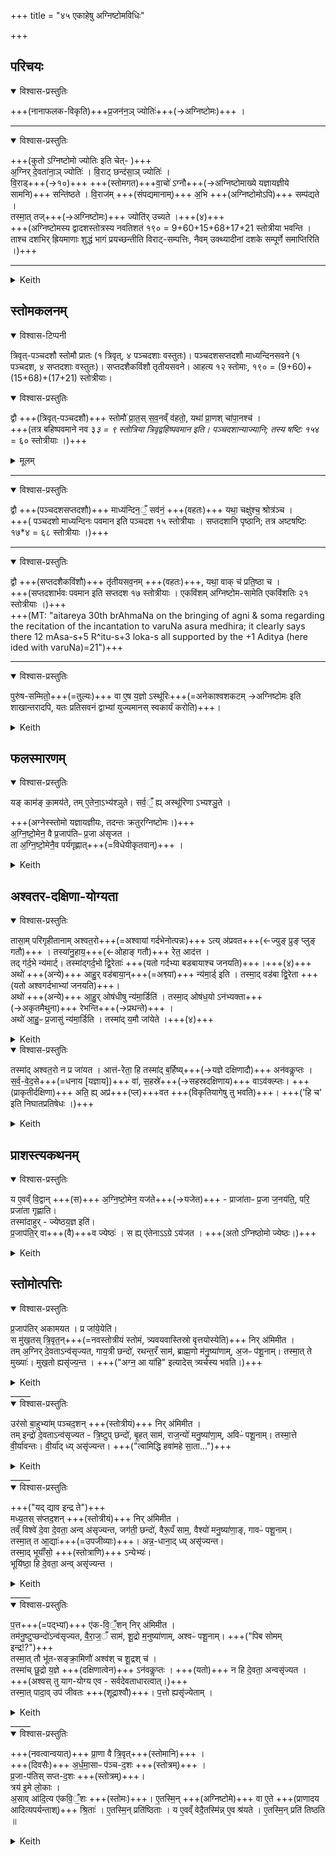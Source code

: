+++
title = "४५ एकाहेषु अग्निष्टोमविधिः"

+++
<div class="js_include" url="/vedAH_yajuH/taittirIyam/sArasvata-vibhAgaH/saMhitA/sarva-prastutiH/7/1/01_ekAheShu_agniShTomavidhiH"  newLevelForH1="1" includeTitle="true">

## परिचयः


<details open><summary>विश्वास-प्रस्तुतिः</summary>

+++(नानाफलक-विकृति)+++प्र॒जन॑न॒ञ् ज्योतिः॑+++(→अग्निष्टोमः)+++ ।
</details>


______________

<details open><summary>विश्वास-प्रस्तुतिः</summary>

+++(कुतो ऽग्निष्टोमो ज्योतिः इति चेत्- )+++  
अ॒ग्निर् दे॒वता॑ना॒ञ् ज्योतिः॑ । वि॒राट् छन्द॑सा॒ञ् ज्योतिः॑ ।  
वि॒राड्+++(→१०)+++ +++(स्तोमगत)+++वा॒चो॑ ऽग्नौ+++(→अग्निष्टोमाख्ये यज्ञायज्ञीये सामनि)+++ सन्ति॑ष्ठते ।
वि॒राज॑म् +++(संपद्यमानाम्)+++ अ॒भि +++(अग्निष्टोमोऽपि)+++ सम्प॑द्यते ।  
तस्मा॒त् तज्+++(→अग्निष्टोमः)+++ ज्योति॑र् उच्यते ।+++(४)+++  
+++(अग्निष्टोमस्य द्वादशस्तोत्रस्य नवतिशतं १९० = 9+60+15+68+17+21 स्तोत्रीया भवन्ति । ताश्च दशभिर् ह्रियमाणाः शुद्धं भागं प्रयच्छन्तीति विराट्-सम्पत्तिः, नैवम् उक्थ्यादीनां दशके सम्पूर्णे समाप्तिरिति ।)+++
</details>


______________
<details><summary>Keith</summary>

Production of offspring is light.  
Agni is the light of the gods; the Viraj is the light of the metres.  
The Viraj of speech ends in Agni;  
it is produced according to the Viraj.  
Therefore it is called light. 
</details>


## स्तोमकलनम्


<details open><summary>विश्वास-टिप्पनी</summary>

त्रिवृत्-पञ्चदशौ स्तोमौ प्रातः (१ त्रिवृत्, ४ पञ्चदशाः वस्तुतः)। पञ्चदशसप्तदशौ माध्यन्दिनसवने (१ पञ्चदश, ४ सप्तदशाः वस्तुतः)। सप्तदशैकविंशौ तृतीयसवने। आहत्य १२ स्तोमाः, १९० = (9+60)+(15+68)+(17+21) स्तोत्रीयाः।
</details>


<details open><summary>विश्वास-प्रस्तुतिः</summary>

द्वौ +++(त्रिवृत्-पञ्चदशौ)+++ स्तोमौ॑ प्रा॒त॒स् स॒व॒नव्ँ व॑हतो॒,  यथा॑ प्रा॒णश् चा॑पा॒नश्च॑ ।  
+++(तत्र बहिष्पवमाने नव ३*३ = ९ स्तोत्रिया त्रिवृद्वहिष्पवमान इति। पञ्चदशान्याज्यानि; तस्य षष्टिः १५*४ = ६० स्तोत्रीयाः ।)+++  

</details>

<details><summary>मूलम्</summary>

द्वौ +++(त्रिवृत्-पञ्चदशौ)+++ स्तोमौ॑ प्रा॒त॒स् स॒व॒नव्ँ व॑हतो॒,  यथा॑ प्रा॒णश् चा॑पा॒नश्च॑ ।  
+++(तत्र बहिष्पवमाने नव ३*३ = ९ स्तोत्रिया त्रिवृद्वहिष्पवमान इति। पञ्चदशान्याज्यानि; तस्य षष्टिः १५*४ = ६० स्तोत्रीयाः ।)+++  

</details>

______________

<details open><summary>विश्वास-प्रस्तुतिः</summary>

द्वौ +++(पञ्चदशसप्तदशौ)+++ माध्य॑न्दिन॒ँ॒ सव॑नं॒  +++(वहतः)+++  यथा॒ चक्षु॑श्च॒ श्रोत्र॑ञ्च ।  
+++( पञ्चदशो माध्यन्दिनः पवमान इति पञ्चदश १५ स्तोत्रीयाः । सप्तदशानि पृष्ठानि; तत्र अष्टषष्टिः १७*४ = ६८ स्तोत्रीयाः ।)+++  
</details>


______________

<details open><summary>विश्वास-प्रस्तुतिः</summary>

द्वौ +++(सप्तदशैकविंशौ)+++ तृ॑तीयसव॒नम् +++(वहतः)+++,  यथा॒ वाक् च॑ प्रति॒ष्ठा च ।  
+++(सप्तदशार्भवः पवमान इति सप्तदश १७ स्तोत्रीयाः । एकविंशम् अग्निष्टोम-सामेति एकविंशतिः २१ स्तोत्रीयाः ।)+++  
+++(MT: "aitareya 30th brAhmaNa on the bringing of agni & soma regarding the recitation of the incantation to varuNa asura medhira; it clearly says there 12 mAsa-s+5 R^itu-s+3 loka-s all supported by the +1 Aditya (here ided with varuNa)=21")+++
</details>

______________

<details open><summary>विश्वास-प्रस्तुतिः</summary>

पुरु॑ष-सम्मितो॒+++(=तुल्यः)+++ वा ए॒ष य॒ज्ञो ऽस्थू॑रिः+++(=अनेकाश्वशकटम् →अग्निष्टोमः इति शाखान्तरादपि, यतः प्रतिसवनं द्वाभ्यां युज्यमानस् स्वकार्यं करोति)+++।
</details>



<details><summary>Keith</summary>

Two Stomas bear the morning pressing, like expiration and inspiration;  
two the midday pressing, like eye and ear;  
two the third pressing, like speech and support. 

This sacrifice is commensurate with man, and is perfect [1]. 
</details>


## फलस्मारणम्


<details open><summary>विश्वास-प्रस्तुतिः</summary>

यङ् काम॑ङ् का॒मय॑ते, तम् ए॒तेना॒ऽभ्य॑श्ञुते।
सर्व॒ँ॒ ह्य् अस्थू॑रिणा ऽभ्यश्ञु॒ते ।
</details>



+++(अग्नेस्स्तोमो यज्ञायज्ञीयः, तदन्तः क्रतुरग्निष्टोमः।)+++  
अ॒ग्नि॒ष्टो॒मेन॒ वै प्र॒जाप॑तिᳶ प्र॒जा अ॑सृजत ।  
ता अ॒ग्नि॒ष्टो॒मेनै॒व पर्य॑गृह्णात्+++(=विधेयीकृतवान्)+++ ।

<details><summary>Keith</summary>

Whatever desire a man has, he wins by it,  
for one wins all by that which is perfect. 

By means of the Agnistoma Prajapati created off spring;  
by means of the Agnistoma he grasped them.
</details>


## अश्वतर-दक्षिणा-योग्यता


<details open><summary>विश्वास-प्रस्तुतिः</summary>

तासा॒म् परि॑गृहीतानाम् अश्वत॒रो+++(=अश्वायां गर्दभेनोत्पन्नः)+++ ऽत्य् अ॑प्रवत+++(←ज्युङ् प्रुङ् प्लुङ् गतौ)+++ । तस्या॑नु॒हाय॒+++(←ओहाङ् गतौ)+++ रेत॒ आद॑त्त ।  
तद् ग॑र्द॒भे न्य॑मार्ट्। तस्मा॑द्गर्द॒भो द्वि॒रेताः॑ +++(यतो गर्दभ्या बडबायाश्च जनयति)+++।+++(४)+++  
अथो॑ +++(अन्ये)+++ आहु॒र् वड॑बाया॒न्+++(=अश्व्यां)+++ न्य॑मा॒र्ड् इति । तस्मा॒द् वड॑बा द्वि॒रेता +++(यतो अश्वगर्दभाभ्यां जनयति)+++।  
अथो॑ +++(अन्ये)+++ आ॒हु॒र् ओष॑धीषु न्य॑मा॒र्डिति॑ । तस्मा॒द् ओष॑ध॒यो ऽन॑भ्यक्ता+++(→अकृतमैथुना)+++ रेभन्ति+++(→प्रथन्ते)+++ ।  
अथो॑ आ॒हु॒ᳶ प्र॒जासु॑ न्य॑मा॒र्डिति । तस्मा॑द् य॒मौ जा॑येते ।+++(४)+++  
</details>



<details><summary>Keith</summary>

When he grasped them the mule escaped. Following it he took its seed,  
and placed it in the ass. Therefore the ass has double seed.  
They also say, 'He placed it in the mare.' Therefore the mare has double seed.  
They also say, 'In the plants [2] he placed it.' Therefore plants, though not anointed, glisten.  
They also say, 'He placed it in offspring.' Therefore twins are born.
</details>




<details open><summary>विश्वास-प्रस्तुतिः</summary>

तस्मा॑द् अश्वत॒रो न प्र जा॑यत । आत्त॑-रेता॒ हि तस्मा॑द् ब॒र्हिष्य्+++(→यज्ञे दक्षिणादौ)+++ अन॑वकॢप्तः ।  
स॒र्व॒-वे॒द॒से+++(=धनाय [यज्ञाय])+++ वा॑, स॒हस्रे॑+++(→सहस्रदक्षिणाय)+++  वाऽव॑क्ल्प्तः। +++(प्राकृतीर्दक्षिणा)+++ अति॒ ह्य् अप्र॑+++(प्ल)+++वत +++(विकृतियागेषु तु भवति)+++। +++('हि च' इति निघातप्रतिषेधः ।)+++
</details>



<details><summary>Keith</summary>

Therefore the mule has no offspring, for his seed has been taken from him.  
Therefore he is not suitable for the sacrifice, but is suitable if there is a sacrifice when one gives (to the priests) all one's goods or a thousand, for he escaped.
</details>


## प्राशस्त्यकथनम्


<details open><summary>विश्वास-प्रस्तुतिः</summary>

य ए॒वव्ँ वि॒द्वान् +++(स)+++ अ॒ग्नि॒ष्टो॒मेन॒ यज॑ते+++(→यजेत)+++ - प्राजा॑ताᳶ प्र॒जा ज॒नय॑ति॒, परि॒ प्रजा॑ता गृह्णाति।  
तस्मा॑दाहुर् - ज्येष्ठय॒ज्ञ इति॑।  
प्र॒जाप॑ति॒र् वा+++(वै)+++व ज्येष्ठः॑ । स ह्य् ए॑तेनाऽऽग्रे ऽय॑जत । +++(अतो ऽग्निष्ठोमो ज्येष्ठः।)+++
</details>




<details><summary>Keith</summary>

He who knowing thus sacrifices with the Agnistoma begets unborn offspring and grasps those that are born. Therefore they say, 'It is the best of sacrifices [3].'
</details>


## स्तोमोत्पत्तिः


<details open><summary>विश्वास-प्रस्तुतिः</summary>

प्र॒जाप॑तिर् अकामयत । प्र जा॑ये॒येति॑।  
स मु॑ख॒तस् त्रि॒वृत॒न्+++(=नवस्तोत्रीयं स्तोमं, त्र्यवयवास्तिस्रो वृत्तयोस्येति)+++ निर् अ॑मिमीत ।  
तम् अ॒ग्निर् दे॒वताऽन्व॑सृज्यत, गाय॒त्री छन्दो॑, रथन्त॒रँ साम॑, ब्राह्म॒णो म॑नु॒ष्या॑णाम्, अ॒जᳶ प॑शू॒नाम्। तस्मा॒त् ते मुख्याः॑। मुख॒तो ह्यसृ॑ज्य॒न्त । +++("अग्न॒ आ या॑हि" इत्यादेस् त्र्यर्चस्य भवति।)+++
</details>



<details><summary>Keith</summary>

Prajapati desired, 'May I have offspring.'  
He meted out the Trivrt from his mouth.  
After it the god Agni was created, the Gayatri metre, the Rathantara Saman, of men the Brahman, of cattle the goat; therefore are they the chief, for they were produced from the mouth. 

</details>
_____



<details open><summary>विश्वास-प्रस्तुतिः</summary>

उर॑सो बा॒हुभ्या॑म् पञ्चद॒शन् +++(स्तोत्रीयं)+++ निर् अ॑मिमीत ।  
तम् इन्द्रो॑ दे॒वताऽन्व॑सृज्यत - त्रि॒ष्टुप् छन्दो॑, बृ॒हत् साम॑, राज॒न्यो॑ मनु॒ष्या॑णा॒म्, अविᳶ॑ पशू॒नाम्। तस्मा॒त्ते वी॒र्या॑वन्तः। वी॒र्या॑द् ध्य् असृ॑ज्यन्त। +++("त्वामिद्धि हवा॑महे सा॒ता…")+++
</details>



<details><summary>Keith</summary>

From the breast and arms he meted out the Pañcadaça Stoma.  
After it the god Indra was created, the Tristubh metre, the Brhat [4] Saman, of men the Rajanya, of cattle the sheep.  There fore they are strong, for they were created from strength.

</details>
_____



<details open><summary>विश्वास-प्रस्तुतिः</summary>

+++("यद् द्याव इन्द्र ते")+++  
मध्य॒तस् स॑प्तद॒शन् +++(स्तोत्रीयं)+++ निर् अ॑मिमीत ।  
तव्ँ विश्वे॑ दे॒वा दे॒वता॒ अन्व् अ॑सृज्यन्त, जग॑ती॒ छन्दो॑, वैरू॒पँ साम॒, वैश्यो॑ मनु॒ष्या॑णा॒ङ्, गावᳶ॑ पशू॒नाम्।  
तस्मा॒त् त आ॒द्याः॑+++(=उपजीव्याः)+++। अन्न॒-धाना॒द् ध्य् असृ॑ज्यन्त।  
तस्मा॒द् भूयाँ॑सो॒ +++(स्तोत्राणि)+++ ऽन्येभ्यः॑।  
भूयि॑ष्ठा॒ हि दे॒वता॒ अन्व् असृ॑ज्यन्त ।
</details>



<details><summary>Keith</summary>

From the middle he meted out the Saptadaça Stoma.  
After it the All-gods as deities were created, the Jagati metre, the Vairupa Saman, of men the Vaiçya, of cattle cows.  

Therefore are they to be eaten, for they were created from the receptacle of food.  
Therefore are they more numerous than others, for they were created after the most numerous of the gods. 
</details>
_____




<details open><summary>विश्वास-प्रस्तुतिः</summary>

प॒त्त+++(=पद्भ्यां)+++ ए॑क-वि॒ँ॒शन् निर् अ॑मिमीत ।  
तम॑नु॒ष्टुप्छन्दो॑ऽन्व॑सृज्यत, वै॒रा॒ज॒ँ साम॑, शू॒द्रो म॒नुष्या॑णाम्, अश्वᳶ॑ पशू॒नाम्। +++("पिब सोमम् इन्द्र!?")+++  
तस्मा॒त् तौ भू॑त-सङ्क्रा॒मिणौ॑ अश्व॑श् च शू॒द्रश् च॑ ।  
तस्मा॑च् छू॒द्रो य॒ज्ञे +++(दक्षिणात्वेन)+++ ऽन॑वकॢप्तः । +++(यतो)+++ न हि दे॒वता॒ अन्वसृ॑ज्यत । +++(अश्वस् तु याग-योग्य एव - सर्वदेवताधारत्वात्।)+++  
तस्मा॒त् पादा॒व् उप॑ जीवतः +++(शूद्राश्वौ)+++। प॒त्तो ह्यसृ॑ज्येताम् ।
</details>



<details><summary>Keith</summary>

From his feet he meted out the Ekavinça Stoma.  
After it the Anustubh metre [5] was created, the Vairaja Saman, of men the Çudra, of cattle the horse.  
Therefore the two, the horse and the Çudra, are dependent on others.  
Therefore the Çudra is not fit for the sacrifice, for he was not created after any gods.   
Therefore they depend on their feet, for they were created from the feet. 
</details>
_____




<details open><summary>विश्वास-प्रस्तुतिः</summary>

+++(नवत्वान्वयात्)+++ प्रा॒णा वै त्रि॒वृत्+++(स्तोमानि)+++ ।  
+++(दिवसैः)+++ अ॒र्ध॒मा॒साᳶ प॑ञ्च-द॒शः +++(स्तोत्रम्)+++ ।  
प्र॒जा-प॑तिस् सप्त-द॒शः +++(स्तोत्रम्)+++।  
त्रय॑ इ॒मे लो॒काः ।  
अ॒साव् आ॑दि॒त्य ए॑कवि॒ँ॒शः +++(स्तोमः)+++।
ए॒तस्मि॒न् +++(अग्निष्टोमे)+++ वा ए॒ते +++(प्राणादय आदित्यपर्यन्ताश्)+++ श्रि॒ताः॑ । ए॒तस्मि॒न् प्रति॑ष्ठिताः ।
य ए॒वव्ँ वेदै॒तस्मि॑न्न् ए॒व श्र॑यते ।  ए॒तस्मि॒न् प्रति॑ तिष्ठति ॥
</details>



<details><summary>Keith</summary>

The Trivrt is the breaths;  
the Pañcadaça the half-months;  
the Saptadaça Prajapati;  
these worlds are three;  
the Ekavinça is the sun yonder.  
In this they rest, in this they find support.  
He who knows thus rests on this, finds, support in this.

</details>

</div>